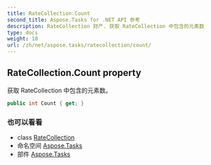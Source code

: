 ```yaml
---
title: RateCollection.Count
second_title: Aspose.Tasks for .NET API 参考
description: RateCollection 财产. 获取 RateCollection 中包含的元素数
type: docs
weight: 10
url: /zh/net/aspose.tasks/ratecollection/count/
---
```

## RateCollection.Count property

获取 RateCollection 中包含的元素数。

```csharp
public int Count { get; }
```

### 也可以看看

* class [RateCollection](../)
* 命名空间 [Aspose.Tasks](../../ratecollection/)
* 部件 [Aspose.Tasks](../../../)


